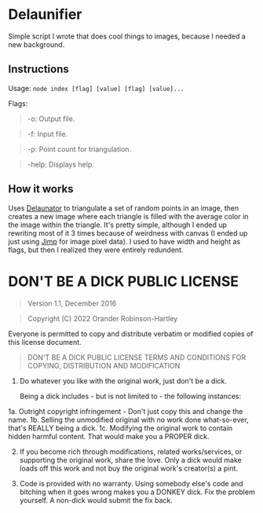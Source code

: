 # Delaunifier

Simple script I wrote that does cool things to images, because I needed a new background.

## Instructions

Usage:
`node index [flag] [value] [flag] [value]...`

Flags:

> -o: Output file.

> -f: Input file.

> -p: Point count for triangulation.

> -help: Displays help.

## How it works

Uses [Delaunator](https://github.com/mapbox/delaunator) to triangulate a set of random points in an image, then creates a new image where each triangle is filled with the average color in the image within the triangle. It's pretty simple, although I ended up rewriting most of it 3 times because of weirdness with canvas (I ended up just using [Jimp](https://github.com/oliver-moran/jimp) for image pixel data). I used to have width and height as flags, but then I realized they were entirely redundent.

# DON'T BE A DICK PUBLIC LICENSE

> Version 1.1, December 2016

> Copyright (C) 2022 Orander Robinson-Hartley

Everyone is permitted to copy and distribute verbatim or modified
copies of this license document.

> DON'T BE A DICK PUBLIC LICENSE
> TERMS AND CONDITIONS FOR COPYING, DISTRIBUTION AND MODIFICATION

1. Do whatever you like with the original work, just don't be a dick.

   Being a dick includes - but is not limited to - the following instances:

1a. Outright copyright infringement - Don't just copy this and change the name.
1b. Selling the unmodified original with no work done what-so-ever, that's REALLY being a dick.
1c. Modifying the original work to contain hidden harmful content. That would make you a PROPER dick.

2. If you become rich through modifications, related works/services, or supporting the original work,
   share the love. Only a dick would make loads off this work and not buy the original work's
   creator(s) a pint.

3. Code is provided with no warranty. Using somebody else's code and bitching when it goes wrong makes
   you a DONKEY dick. Fix the problem yourself. A non-dick would submit the fix back.
